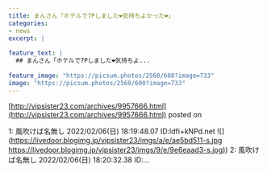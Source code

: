 ```yaml
---
title: まんさん「ホテルで7Pしました❤気持ちよかった❤」
categories:
- news
excerpt: |
  
feature_text: |
  ## まんさん「ホテルで7Pしました❤気持ちよ...
  
feature_image: "https://picsum.photos/2560/600?image=733"
image: "https://picsum.photos/2560/600?image=733"
---
```


[http://vipsister23.com/archives/9957666.html](http://vipsister23.com/archives/9957666.html)
posted on 

<!--more-->

1: 風吹けば名無し 2022/02/06(日) 18:19:48.07 ID:ldfi+kNPd.net ![](https://livedoor.blogimg.jp/vipsister23/imgs/a/e/ae5bd511-s.jpg [https://livedoor.blogimg.jp/vipsister23/imgs/9/e/9e6eaad3-s.jpg)](https://livedoor.blogimg.jp/vipsister23/imgs/9/e/9e6eaad3-s.jpg)) 2: 風吹けば名無し 2022/02/06(日) 18:20:32.38 ID:...
